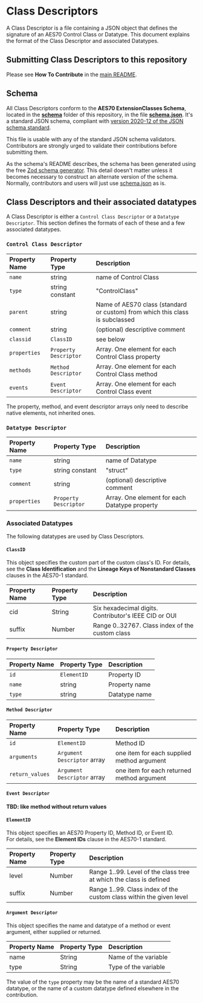 # Class Descriptors

A Class Descriptor is a file containing a JSON object 
that defines the signature of an AES70 Control Class or Datatype.  This document
explains the format of the Class Descriptor and associated Datatypes.

## Submitting Class Descriptors to this repository

Please see **How To Contribute** in the [main README](./README.md).

## Schema

All Class Descriptors conform to the **AES70 ExtensionClasses Schema**, located in
the [**schema**](./schema) folder of this repository, in the file [**schema.json**](./schema/schema.json). 
It's a standard JSON schema, compliant with 
[version 2020-12 of the JSON schema standard](https://json-schema.org/draft/2020-12).  

This file is usable with any of the standard JSON schema validators. 
Contributors are strongly urged to validate their contributions before submitting them.

As the schema's README describes, the schema has been generated using 
the free [Zod schema generator](https://marketplace.visualstudio.com/items?itemName=psulek-solo.zodschema-generator).  This 
detail doesn't matter unless it becomes necessary to construct an alternate version of the schema.  Normally, 
contributors and users will just use [schema.json](./schema/schema.json) as is.

## Class Descriptors and their associated datatypes

A Class Descriptor is either a `Control Class Descriptor` or a `Datatype Descriptor`.  This section
defines the formats of each of these and a few associated datatypes.

### `Control Class Descriptor`

| Property Name 	|  Property Type		| Description	| 
| :-------------- | :---------------- | :-----------|
| `name`					| string     				| name of Control Class	|
| `type`	  			| string constant   | "ControlClass" 				|
| `parent`				| string 		| Name of AES70 class (standard or custom) from which this class is subclassed |
| `comment`   		| string 												| (optional) descriptive comment 	|
| `classid`     	| `ClassID`     		| see below	|
| `properties`		| `Property Descriptor` 	| Array. One element for each Control Class property	|
| `methods`				| `Method Descriptor` 		| Array. One element for each Control Class method		|
| `events`				| `Event Descriptor`    	| Array. One element for each Control Class event		|

The property, method, and event descriptor arrays only need to describe native elements, not inherited ones.
	   
### `Datatype Descriptor`

| Property Name 	|	 Property Type	| Description	|
| :--------------	|	:--------------	| :---------- |
| `name`					|	string   				| name of Datatype								|
| `type`	  			|	string constant	| "struct" 												|
| `comment`   		|	string					| (optional) descriptive comment 	|
| `properties`		| `Property Descriptor` 	| Array. One element for each Datatype property |

### Associated Datatypes

The following datatypes are used by Class Descriptors.

#### `ClassID` 

This object specifies the custom part of the custom class's ID.  For details, see 
the **Class Identification** and the **Lineage Keys of Nonstandard Classes** clauses 
in the AES70-1 standard.

| Property Name 	| Property Type		| Description	|
| :-------------- | :--------------	| :----------	|
| cid							|	String					| Six hexadecimal digits. Contributor's IEEE CID or OUI |
| suffix					|	Number					| Range 0..32767.  Class index of the custom class 				|

#### `Property Descriptor`

| Property Name 	|	Property Type		| Description	|
| :-------------	|	:--------------	| :----------	|
| `id`						|`ElementID`  		| Property ID		|
| `name`					|	string					| Property name	|
| `type`					|	string					| Datatype name	|
		
#### `Method Descriptor`

| Property Name 	| Property Type		| Description	|
| :-------------	|	:--------------	| :----------	|
| `id`					 	|	`ElementID` 		| Method ID		|
| `arguments`		 	|	`Argument Descriptor` array 	| one item for each supplied method argument	|
| `return_values`	|	`Argument Descriptor` array 	| one item for each returned method argument	|
  
#### `Event Descriptor` 

**TBD:  like method without return values**

#### `ElementID`  

This object specifies an AES70 Property ID, Method ID, or Event ID.  
For details, see the **Element IDs** clause in the AES70-1 standard.

| Property Name 	| Property Type		| Description	|
| :-------------- | :--------------	| :----------	|
| level						|	Number					| Range 1..99.  Level of the class tree at which the class is defined 	|
| suffix					|	Number					| Range 1..99.  Class index of the custom class within the given level 	|

#### `Argument Descriptor` 

This object specifies the name and datatype of a method or event argument, 
either supplied or returned.

| Property Name 	| Property Type		| Description	|
| :-------------- | :--------------	| :----------	|
| name						|	String					| Name of the variable 	|
| type						|	String					| Type of the variable 	|

The value of the `type` property may be the name of a standard AES70 datatype, 
or the name of a custom datatype defined elsewhere in the contribution.

  
